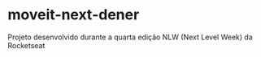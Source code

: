 # moveit-next-dener
Projeto desenvolvido durante a quarta edição NLW (Next Level Week) da Rocketseat
